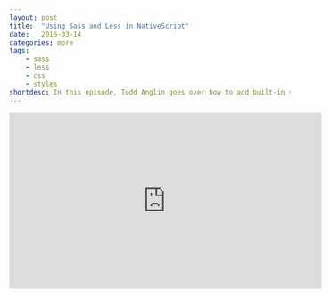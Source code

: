 ```yaml
---
layout: post
title:  "Using Sass and Less in NativeScript"
date:   2016-03-14
categories: more
tags: 
    - sass
    - less
    - css
    - styles
shortdesc: In this episode, Todd Anglin goes over how to add built-in support for Sass and Less to your NativeScript project.
---
```

<iframe width="560" height="315" src="https://www.youtube.com/embed/f4KAkv0JwmQ" frameborder="0" allowfullscreen></iframe>